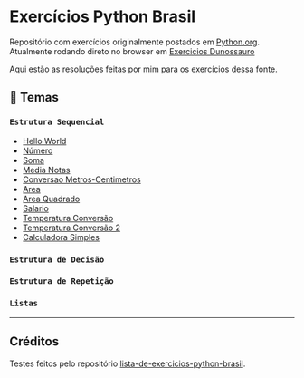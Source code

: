 # Exercícios Python Brasil

Repositório com exercícios originalmente postados em [Python.org](https://wiki.python.org.br/ListaDeExercicios). Atualmente rodando direto no browser em [Exercicios Dunossauro](https://exercicios.dunossauro.com)

Aqui estão as resoluções feitas por mim para os exercícios dessa fonte.

## 📑 Temas
### `Estrutura Sequencial`
- [Hello World](estrutura-sequencial/hello_world.py)
- [Número](estrutura-sequencial/número.py)
- [Soma](estrutura-sequencial/soma.py)
- [Media Notas](estrutura-sequencial/media_notas.py)
- [Conversao Metros-Centimetros](estrutura-sequencial/conversao_metros-centimetros.py)
- [Area](estrutura-sequencial/area.py)
- [Area Quadrado](estrutura-sequencial/area_quadrado.py)
- [Salario](estrutura-sequencial/salario.py)
- [Temperatura Conversão](estrutura-sequencial/temperatura_conversão.py)
- [Temperatura Conversão 2](estrutura-sequencial/temperatura_conversão_2.py)
- [Calculadora Simples](estrutura-sequencial/calculadora_simples.py)

### `Estrutura de Decisão`

### `Estrutura de Repetição`

### `Listas`


---
## Créditos
Testes feitos pelo repositório [lista-de-exercicios-python-brasil](https://github.com/devpro-br/lista-de-exercicios-python-brasil.git).